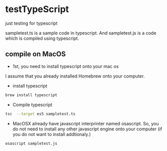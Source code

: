 # testTypeScript
just testing for typescript

sampletest.ts is a sample code in typescript. And sampletest.js is a code which is compiled using typescript.

## compile on MacOS

* 1st, you need to install typescript onto your mac os

I assume that you already installed Homebrew onto your computer. 

* install typescript

```bash
brew install typescript
```

* Compile typescript 

```bash
tsc  --target es5 sampletest.ts
```

* MacOSX already have javascript interprinter named osascript. So, you do not need to install any other javascript engine onto your computer (if you do not want to install addtionaly.)

```bash
osascript sampletest.js
```
